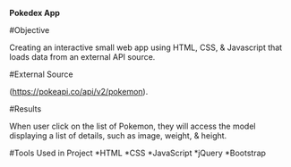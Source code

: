 **Pokedex App**

#Objective

Creating an interactive small web app using HTML, CSS, & Javascript that loads data from an external API source.

#External Source

(https://pokeapi.co/api/v2/pokemon).

#Results

When user click on the list of Pokemon, they will access the model displaying a list of details, such as image, weight, & height.

#Tools Used in Project
*HTML
*CSS
*JavaScript
*jQuery
*Bootstrap
